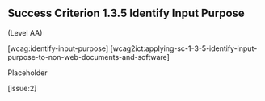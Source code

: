 ## Success Criterion 1.3.5 Identify Input Purpose

(Level AA)

[wcag:identify-input-purpose]
[wcag2ict:applying-sc-1-3-5-identify-input-purpose-to-non-web-documents-and-software]

Placeholder

[issue:2]
